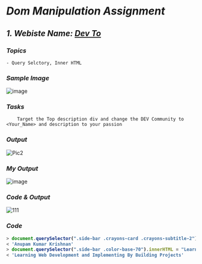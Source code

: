# _Dom Manipulation Assignment_

## _1. Webiste Name: [Dev To](https://dev.to/)_

### _Topics_

    - Query Selctory, Inner HTML

### _Sample Image_

![image](https://user-images.githubusercontent.com/91872149/190882971-cc0fb332-d95e-428a-adc6-9c5206340e7e.png)

### _Tasks_

        Target the Top description div and change the DEV Community to <Your_Name> and description to your passion

### _Output_

![Pic2](https://user-images.githubusercontent.com/91872149/190882979-b9922421-afd1-4fd1-9d3e-1c2836abd869.png)

### _My Output_

![image](https://user-images.githubusercontent.com/91872149/190883024-fec8775f-903f-4741-8276-9d8c6946a6cb.png)

### _Code & Output_
![111](https://user-images.githubusercontent.com/91872149/190964708-d724e812-1884-4933-a2e8-469bed3ae14c.png)

### _Code_

<b>
  
```javascript
> document.querySelector(".side-bar .crayons-card .crayons-subtitle-2").innerHTML = "Anupam Kumar Krishnan";
< 'Anupam Kumar Krishnan'
> document.querySelector(".side-bar .color-base-70").innerHTML = "Learning Web Development and Implementing By Building Projects";
< 'Learning Web Development and Implementing By Building Projects'
```


</b>
